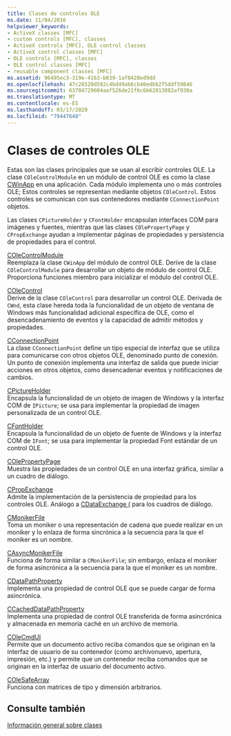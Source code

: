 ```yaml
---
title: Clases de controles OLE
ms.date: 11/04/2016
helpviewer_keywords:
- ActiveX classes [MFC]
- custom controls [MFC], classes
- ActiveX controls [MFC], OLE control classes
- ActiveX control classes [MFC]
- OLE controls [MFC], classes
- OLE control classes [MFC]
- reusable component classes [MFC]
ms.assetid: 96495ec3-319e-4163-b839-1af0428ed9dd
ms.openlocfilehash: 47c28520d592c4bd49ab6cb40edbb2f5ddf59846
ms.sourcegitcommit: 63784729604aaf526de21f6c6b62813882af930a
ms.translationtype: MT
ms.contentlocale: es-ES
ms.lasthandoff: 03/17/2020
ms.locfileid: "79447648"
---
```

# <a name="ole-control-classes"></a>Clases de controles OLE

Estas son las clases principales que se usan al escribir controles OLE. La clase `COleControlModule` en un módulo de control OLE es como la clase [CWinApp](../mfc/reference/cwinapp-class.md) en una aplicación. Cada módulo implementa uno o más controles OLE; Estos controles se representan mediante objetos `COleControl`. Estos controles se comunican con sus contenedores mediante `CConnectionPoint` objetos.

Las clases `CPictureHolder` y `CFontHolder` encapsulan interfaces COM para imágenes y fuentes, mientras que las clases `COlePropertyPage` y `CPropExchange` ayudan a implementar páginas de propiedades y persistencia de propiedades para el control.

[COleControlModule](../mfc/reference/colecontrolmodule-class.md)<br/>
Reemplaza la clase `CWinApp` del módulo de control OLE. Derive de la clase `COleControlModule` para desarrollar un objeto de módulo de control OLE. Proporciona funciones miembro para inicializar el módulo del control OLE.

[COleControl](../mfc/reference/colecontrol-class.md)<br/>
Derive de la clase `COleControl` para desarrollar un control OLE. Derivada de `CWnd`, esta clase hereda toda la funcionalidad de un objeto de ventana de Windows más funcionalidad adicional específica de OLE, como el desencadenamiento de eventos y la capacidad de admitir métodos y propiedades.

[CConnectionPoint](../mfc/reference/cconnectionpoint-class.md)<br/>
La clase `CConnectionPoint` define un tipo especial de interfaz que se utiliza para comunicarse con otros objetos OLE, denominado punto de conexión. Un punto de conexión implementa una interfaz de salida que puede iniciar acciones en otros objetos, como desencadenar eventos y notificaciones de cambios.

[CPictureHolder](../mfc/reference/cpictureholder-class.md)<br/>
Encapsula la funcionalidad de un objeto de imagen de Windows y la interfaz COM de `IPicture`; se usa para implementar la propiedad de imagen personalizada de un control OLE.

[CFontHolder](../mfc/reference/cfontholder-class.md)<br/>
Encapsula la funcionalidad de un objeto de fuente de Windows y la interfaz COM de `IFont`; se usa para implementar la propiedad Font estándar de un control OLE.

[COlePropertyPage](../mfc/reference/colepropertypage-class.md)<br/>
Muestra las propiedades de un control OLE en una interfaz gráfica, similar a un cuadro de diálogo.

[CPropExchange](../mfc/reference/cpropexchange-class.md)<br/>
Admite la implementación de la persistencia de propiedad para los controles OLE. Análogo a [CDataExchange (](../mfc/reference/cdataexchange-class.md) para los cuadros de diálogo.

[CMonikerFile](../mfc/reference/cmonikerfile-class.md)<br/>
Toma un moniker o una representación de cadena que puede realizar en un moniker y lo enlaza de forma sincrónica a la secuencia para la que el moniker es un nombre.

[CAsyncMonikerFile](../mfc/reference/casyncmonikerfile-class.md)<br/>
Funciona de forma similar a `CMonikerFile`; sin embargo, enlaza el moniker de forma asincrónica a la secuencia para la que el moniker es un nombre.

[CDataPathProperty](../mfc/reference/cdatapathproperty-class.md)<br/>
Implementa una propiedad de control OLE que se puede cargar de forma asincrónica.

[CCachedDataPathProperty](../mfc/reference/ccacheddatapathproperty-class.md)<br/>
Implementa una propiedad de control OLE transferida de forma asincrónica y almacenada en memoria caché en un archivo de memoria.

[COleCmdUI](../mfc/reference/colecmdui-class.md)<br/>
Permite que un documento activo reciba comandos que se originan en la interfaz de usuario de su contenedor (como archivonuevo, apertura, impresión, etc.) y permite que un contenedor reciba comandos que se originan en la interfaz de usuario del documento activo.

[COleSafeArray](../mfc/reference/colesafearray-class.md)<br/>
Funciona con matrices de tipo y dimensión arbitrarios.

## <a name="see-also"></a>Consulte también

[Información general sobre clases](../mfc/class-library-overview.md)
